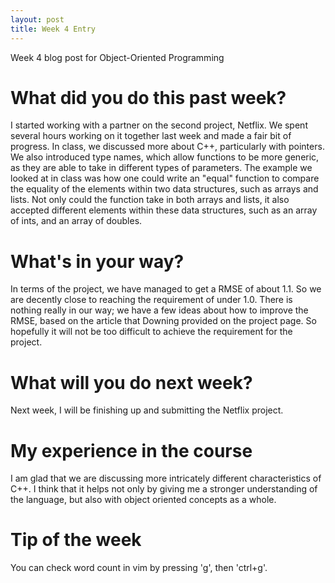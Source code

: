 ```yaml
---
layout: post
title: Week 4 Entry
---
```


Week 4 blog post for Object-Oriented Programming

# What did you do this past week?

I started working with a partner on the second project, Netflix. We spent several hours working on it together last week and made a fair bit of progress. In class, we discussed more about C++, particularly with pointers. We also introduced type names, which allow functions to be more generic, as they are able to take in different types of parameters. The example we looked at in class was how one could write an "equal" function to compare the equality of the elements within two data structures, such as arrays and lists. Not only could the function take in both arrays and lists, it also accepted different elements within these data structures, such as an array of ints, and an array of doubles.

# What's in your way?

In terms of the project, we have managed to get a RMSE of about 1.1. So we are decently close to reaching the requirement of under 1.0. There is nothing really in our way; we have a few ideas about how to improve the RMSE, based on the article that Downing provided on the project page. So hopefully it will not be too difficult to achieve the requirement for the project.

# What will you do next week?

Next week, I will be finishing up and submitting the Netflix project. 

# My experience in the course

I am glad that we are discussing more intricately different characteristics of C++. I think that it helps not only by giving me a stronger understanding of the language, but also with object oriented concepts as a whole.

# Tip of the week

You can check word count in vim by pressing 'g', then 'ctrl+g'. 
